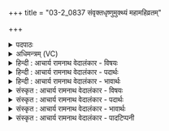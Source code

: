 +++
title = "03-2_0837 संवृक्तधृष्णुमुक्थ्यं महामहिव्रतम्"

+++
<details><summary>पदपाठः</summary>

सं꣡वृ꣢꣯क्तधृष्णुम्। सं꣡वृ꣢꣯क्त। धृ꣣ष्णुम्। उक्थ्य꣢म्। म꣣हा꣡म꣢हिव्रतम्। म꣣हा꣢। म꣣हिव्रतम्। म꣡द꣢꣯म्। श꣣त꣢म्। पु꣡रः꣢꣯। रु꣣रु꣡क्षि꣢णम्। ८३७।
</details>

<details><summary>अधिमन्त्रम् (VC)</summary>

- पवमानः सोमः
- कविर्भार्गवः
- गायत्री
- षड्जः
</details>

<details><summary>हिन्दी : आचार्य रामनाथ वेदालंकार - विषयः</summary>

अगले मन्त्र में राजा और परमात्मा को विशेषित किया गया है।
</details>

<details><summary>हिन्दी : आचार्य रामनाथ वेदालंकार - पदार्थः</summary>

पदार्थान्वयभाषाः -  (संवृक्तधृष्णुम्) काम,कोध्र आदि आन्तरिक अथवा बाह्य धर्षणशील शत्रुओं को नष्ट करनेवाले, (उक्थ्यम्) प्रशंसायोग्य, (महामहिव्रतम्) अतिशय पूजनीय कर्मोंवाले, (मदम्) आनन्दजनक, (शतं पुरः) सौ शत्रु-नगरियों को (रुरुक्षणिम्) तोड़-फोड़ देने के लिए कृतसंकल्प पवमान सोम को अर्थात् पवित्रकर्ता जगदीश्वर वा राजा को,हम (ईमहे) प्राप्त करते हैं।[यहाँ ‘ईमहे’ पद पूर्व मन्त्र से लाया गया है]॥२॥
</details>

<details><summary>हिन्दी : आचार्य रामनाथ वेदालंकार - भावार्थः</summary>

भावार्थभाषाः -  जैसे जगदीश्वर आन्तरिक रिपुओं को नष्ट करता,प्रशंसनीय कर्म करता और अपने उपासकों को आनन्दित करता है,वैसे ही राजा सब विघ्नकारी शत्रुओं को उच्छिन्न करके राज्य की उन्नतिवाले कर्म करके प्रजाओं को आनन्दित करे ॥२॥
</details>

<details><summary>संस्कृत : आचार्य रामनाथ वेदालंकार - विषयः</summary>

अथ परमात्मानं राजानं च विशिनष्टि।
</details>

<details><summary>संस्कृत : आचार्य रामनाथ वेदालंकार - पदार्थः</summary>

पदार्थान्वयभाषाः -  (संवृक्तधृष्णुम्) संवृक्ताः संछिन्नाः धृष्णवो धर्षणशीलाः कामक्रोधाद्या आन्तरा बाह्या वा रिपवो येन तम्, (उक्थ्यम्) प्रशंसार्हम्, (महामहिव्रतम्) अतिशयपूजनीयकर्माणम्, (मदम्) आनन्दजनकम्, (शतं पुरः) शतसंख्यकाः शत्रुनगरीः (रुरुक्षणिम्) भङ्क्तुं कृतसंकल्पम्।[रुजो भङ्गे सन्नन्तः। बाहुलकाद् औणादिकः अनिप्रत्ययः। आङि शुषेः सनश्छन्दसि उ० २।१०५ आशुशुक्षणिः इति वत्।]पवमानं पवित्रकर्तारं सोमं जगदीश्वरं राजानं वा वयम् (ईमहे) प्राप्नुमः।[अत्र ‘ईमहे’ इति पूर्वमन्त्रादाकृष्यते]॥२॥
</details>

<details><summary>संस्कृत : आचार्य रामनाथ वेदालंकार - भावार्थः</summary>

भावार्थभाषाः -  यथा जगदीश्वर आन्तरान् सपत्नान् हिनस्ति,प्रशंसनीयानि कर्माणि करोति,स्वोपासकानानन्दयति च तथैव राजा सर्वान् विघ्नकरान् शत्रूनुच्छिद्य राज्योन्नतिकराणि कर्माणि कृत्वा प्रजा आनन्दयेत् ॥२॥
</details>

<details><summary>संस्कृत : आचार्य रामनाथ वेदालंकार - पादटिप्पनी</summary>

टिप्पणी:   १. ऋ० ९।४८।२।
</details>